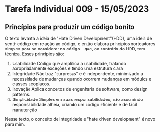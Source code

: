 # Tarefa Individual 009 - 15/05/2023

## Princípios para produzir um código bonito 
O texto levanta a ideia de "Hate Driven Development"(HDD), uma ideia de sentir código em relação ao código, e então elabora princípios norteadores simples para se considerar no código - que, ao contrário do HDD, tem técnica. 
Esses princípios são: 
1. Usabilidade 
Código que amplifica a usabilidade, tratando apropriadamente exceções e tendo uma estrutura clara
2. Integridade 
Não traz "surpresas" e é independente, minimizado a necessidade de mudanças quando ocorrem mudanças em módulos e classes acoplados.
3. Inovação 
Aplica conceitos de engenharia de software, como design patterns.
4. Simplicidade
Simples em suas responsabilidades, não assumindo responsabilidade alheia, criando um código eficiente e de fácil manutenção

Nesse texto, o conceito de integridade e "hate driven development" é novo para mim.




